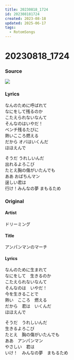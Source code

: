 ```yaml
---
title: 20230818_1724
id: 202308181724
created: 2023-08-18
updated: 2025-06-17
tags:
  - RotomSongs
---
```

# 20230818_1724

### Source

![](https://x.com/Starlystrongest/status/1692452326051889595)

### Lyrics

なんのために呼ばれて  
なにをして残るのか  
こたえられないなんて  
そんなのはいやだ！  
ベンチ残るたびに  
熱いこころ燃える  
だから オバはいくんだ  
ほほえんで  

そうだ うれしいんだ  
出れるよろこび  
たとえ胸の傷がいたんでも  
ああ おばちんマン  
逞しい君は  
行け！みんなの夢 まもるため  

### Original

#### Artist

ドリーミング

#### Title

アンパンマンのマーチ

#### Lyrics

なんのために生まれて  
なにをして　生きるのか  
こたえられないなんて  
そんなのは　いやだ！  
今を生きることで  
熱い　こころ　燃える  
だから　君は　いくんだ  
ほほえんで 

そうだ　うれしいんだ  
生きるよろこび  
たとえ　胸の傷がいたんでも  
ああ　アンパンマン  
やさしい　君は  
いけ！　みんなの夢　まもるため  



